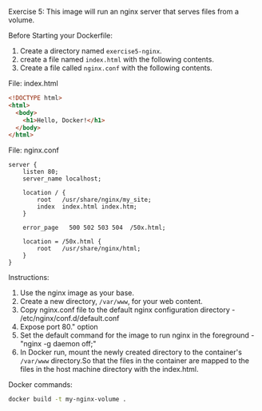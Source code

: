 Exercise 5: This image will run an nginx server that serves files from a volume.

Before Starting your Dockerfile:

1. Create a directory named `exercise5-nginx`.
2. create a file named `index.html` with the following contents.
3. Create a file called `nginx.conf` with the following contents.

File: index.html

```html
<!DOCTYPE html>
<html>
  <body>
    <h1>Hello, Docker!</h1>
  </body>
</html>
```

File: nginx.conf

```nginx
server {
    listen 80;
    server_name localhost;

    location / {
        root   /usr/share/nginx/my_site;
        index  index.html index.htm;
    }

    error_page   500 502 503 504  /50x.html;

    location = /50x.html {
        root   /usr/share/nginx/html;
    }
}
```

Instructions:

1. Use the nginx image as your base.
2. Create a new directory, `/var/www`, for your web content.
3. Copy nginx.conf file to the default nginx configuration directory - /etc/nginx/conf.d/default.conf
4. Expose port 80." option
5. Set the default command for the image to run nginx in the foreground - "nginx -g daemon off;"
6. In Docker run, mount the newly created directory to the container's `/var/www` directory.So that the files in the container are mapped to the files in the host machine directory with the index.html.

Docker commands:

```bash
docker build -t my-nginx-volume .
```
